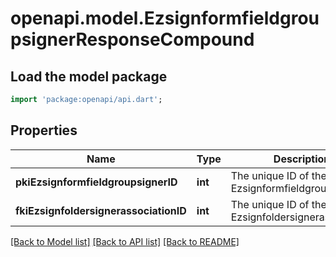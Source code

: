 # openapi.model.EzsignformfieldgroupsignerResponseCompound

## Load the model package
```dart
import 'package:openapi/api.dart';
```

## Properties
Name | Type | Description | Notes
------------ | ------------- | ------------- | -------------
**pkiEzsignformfieldgroupsignerID** | **int** | The unique ID of the Ezsignformfieldgroupsigner | 
**fkiEzsignfoldersignerassociationID** | **int** | The unique ID of the Ezsignfoldersignerassociation | 

[[Back to Model list]](../README.md#documentation-for-models) [[Back to API list]](../README.md#documentation-for-api-endpoints) [[Back to README]](../README.md)


